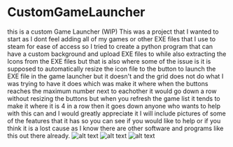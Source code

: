 # CustomGameLauncher
this is a custom Game Launcher (WIP)
This was a project that I wanted to start as I dont feel adding all of my games or other EXE files that I use to steam for ease of access so I tried to create a python program that can have a custom background and upload EXE files to while also extracting the Icons from the EXE files but that is also where some of the issue is it is supposed to automatically resize the icon file to the button to launch the EXE file in the game launcher but it doesn't and the grid does not do what I was trying to have it does which was make it where when the buttons reaches the maximum number next to eachother it would go down a row without resizing the buttons but when you refresh the game list it tends to make it where it is 4 in a row then it goes down anyone who wants to help with this can and I would greatly appreciate it I will include pictures of some of the features that it has so you can see if you would like to help or if you think it is a lost cause as I know there are other software and programs like this out there already.
![alt text](https://github.com/redder225555/CustomGameLauncher/blob/main/Supposed%20to%20look%20somewhat%20like%20this%20but%20the%20rows%20are%20supposed%20to%20be%20closer.png)
![alt text](https://github.com/redder225555/CustomGameLauncher/blob/main/When%20the%20refresh%20game%20is%20pushed%20it%20goes%20to%20this%20and%20it%20is%20not%20supposed%20to%20do%20that.png)
![alt text](https://github.com/redder225555/CustomGameLauncher/blob/main/what%20happens%20when%20you%20select%20the%20folder%20you%20want%20to%20search%20for%20exe%20files%20for%20including%20subfolders.png)
